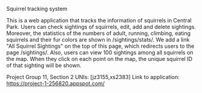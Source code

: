 Squirrel tracking system

This is a web application that tracks the information of squirrels in Central Park. Users can check sightings of squirrels, edit, add and delete sightings. Moreover, the statistics of the numbers of adult, running, climbing, eating squirrels and their fur colors are shown in /sightings/stats/. We add a link "All Squirrel Sightings" on the top of this page, which redirects users to the page /sightings/. Also, users can view 100 sightings among all squirrels on the map. When they click on each point on the map, the unique squirrel ID of that sighting will be shown.

Project Group 11, Section 2
UNIs: [jz3155,xs2383]
Link to application: https://project-1-256820.appspot.com/  
